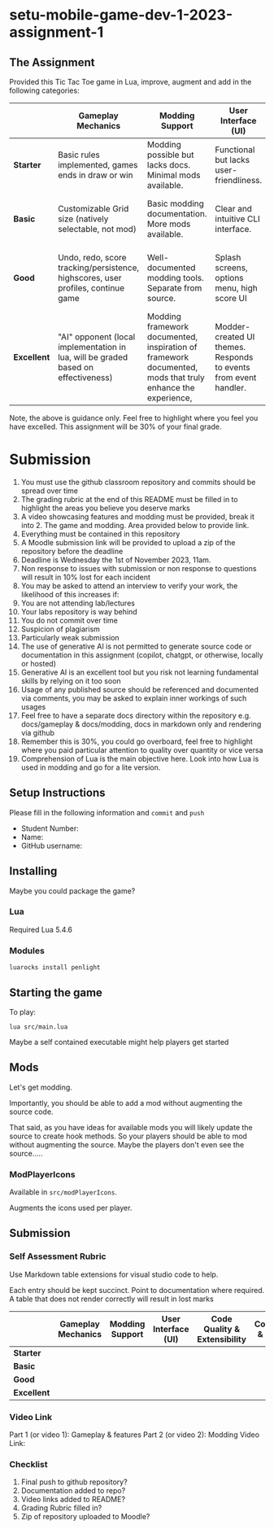 # setu-mobile-game-dev-1-2023-assignment-1

## The Assignment

Provided this Tic Tac Toe game in Lua, improve, augment and add in the following categories:

|               | **Gameplay Mechanics**                                                             | **Modding Support**                                                                                         | **User Interface (UI)**                                           | **Code Quality & Extensibility**                               | **Documentation and Distribution **                                            |
| ------------- | ---------------------------------------------------------------------------------- | ----------------------------------------------------------------------------------------------------------- | ----------------------------------------------------------------- | -------------------------------------------------------------- | ------------------------------------------------------------------------------ |
| **Starter**   | Basic rules implemented, games ends in draw or win                                 | Modding possible but lacks docs. Minimal mods available.                                                    | Functional but lacks user-friendliness.                           | Basic codebase structure.                                      | Limited README                                                                 |
| **Basic**     | Customizable Grid size (natively selectable, not mod)                              | Basic modding documentation. More mods available.                                                           | Clear and intuitive CLI interface.                                | Reasonably organized code. Mods external to source             | README to guide a developer                                                    |
| **Good**      | Undo, redo, score tracking/persistence, highscores, user profiles, continue game   | Well-documented modding tools. Separate from source.                                                        | Splash screens, options menu, high score UI                       | Clear, concise, encapsulated code. Class structures (or other) | User guide to aid modders                                                      |
| **Excellent** | "AI" opponent (local implementation in lua, will be graded based on effectiveness) | Modding framework documented,  inspiration of framework documented, mods that truly enhance the experience, | Modder-created UI themes.  Responds to events from event handler. | Exemplary moddable code. Coding style documented               | Deployable artefact that can run and is documented, modding process documented |


Note, the above is guidance only.  Feel free to highlight where you feel you have excelled.  This assignment will be 30% of your final grade.

# Submission

1. You must use the github classroom repository and commits should be spread over time
2. The grading rubric at the end of this README must be filled in to highlight the areas you believe you deserve marks
3. A video showcasing features and modding must be provided, break it into 2.  The game and modding.  Area provided below to provide link.
3. Everything must be contained in this repository
4. A Moodle submission link will be provided to upload a zip of the repository before the deadline
5. Deadline is Wednesday the 1st of November 2023, 11am.
6. Non response to issues with submission or non response to questions will result in 10% lost for each incident
7. You may be asked to attend an interview to verify your work, the likelihood of this increases if:
  1. You are not attending lab/lectures
  2. Your labs repository is way behind
  3. You do not commit over time
  4. Suspicion of plagiarism
  5. Particularly weak submission 
8. The use of generative AI is not permitted to generate source code or documentation in this assignment (copilot, chatgpt, or otherwise, locally or hosted)
  1. Generative AI is an excellent tool but you risk not learning fundamental skills by relying on it too soon
9. Usage of any published source should be referenced and documented via comments, you may be asked to explain inner workings of such usages
10. Feel free to have a separate docs directory within the repository e.g. docs/gameplay & docs/modding, docs in markdown only and rendering via github 
11. Remember this is 30%, you could go overboard, feel free to highlight where you paid particular attention to quality over quantity or vice versa
12. Comprehension of Lua is the main objective here.  Look into how Lua is used in modding and go for a lite version.

## Setup Instructions

Please fill in the following information and `commit` and `push`

* Student Number:
* Name: 
* GitHub username: 

## Installing

Maybe you could package the game?

### Lua

Required Lua 5.4.6

### Modules

```
luarocks install penlight
```

## Starting the game

To play:

```
lua src/main.lua
```

Maybe a self contained executable might help players get started

## Mods

Let's get modding.

Importantly, you should be able to add a mod without augmenting the source code.

That said, as you have ideas for available mods you will likely update the source to create hook methods. So your players should be able to mod without augmenting the source.  Maybe the players don't even see the source.....

### ModPlayerIcons

Available in `src/modPlayerIcons`.

Augments the icons used per player.


## Submission
### Self Assessment Rubric

Use Markdown table extensions for visual studio code to help.

Each entry should be kept succinct.  Point to documentation where required. A table that does not render correctly will result in lost marks

|               | **Gameplay Mechanics** | **Modding Support** | **User Interface (UI)** | **Code Quality & Extensibility** | **Community & Support** |
| ------------- | ---------------------- | ------------------- | ----------------------- | -------------------------------- | ----------------------- |
| **Starter**   |                        |                     |                         |                                  |                         |
| **Basic**     |                        |                     |                         |                                  |                         |
| **Good**      |                        |                     |                         |                                  |                         |
| **Excellent** |                        |                     |                         |                                  |                         |


### Video Link

Part 1 (or video 1): Gameplay & features 
Part 2 (or video 2): Modding
Video Link:

### Checklist

1. Final push to github repository?
2. Documentation added to repo?
3. Video links added to README?
4. Grading Rubric filled in?
5. Zip of repository uploaded to Moodle?